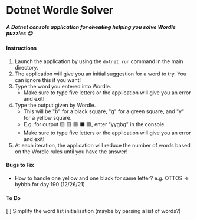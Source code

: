 # Dotnet Wordle Solver

##### A Dotnet console application for ~~cheating~~ helping you solve Wordle puzzles 😉

#### Instructions

1. Launch the application by using the `dotnet run` command in the main directory.
2. The application will give you an initial suggestion for a word to try. You can ignore this if you want!
3. Type the word you entered into Wordle.
   - Make sure to type five letters or the application will give you an error and exit!
4. Type the output given by Wordle.
   - This will be "b" for a black square, "g" for a green square, and "y" for a yellow square.
   - E.g. for output 🟨 🟨 🟩 ⬛ 🟩, enter "yygbg" in the console.
   - Make sure to type five letters or the application will give you an error and exit!
5. At each iteration, the application will reduce the number of words based on the Wordle rules until you have the answer!

#### Bugs to Fix

- How to handle one yellow and one black for same letter?
  e.g. OTTOS => bybbb for day 190 (12/26/21)

#### To Do

[ ] Simplify the word list initialisation (maybe by parsing a list of words?)

